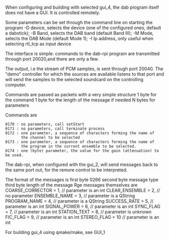 
When configuring and building with selected gui_4, the dab program itself does not have a GUI.
It is controlled remotely.

Some parameters can be set through the command line on starting the program
-D device, selects the device (one of the configured ones, default a dabstick);
-B Band, selects the DAB band (default Band III);
-M Mode, selects the DAB Mode (default Mode 1);
-I Ip address, only useful when selecting rtl_tcp as input device

The interface is simple:
commands to the dab-rpi program are transmitted through port 20020,and there are only a few.

The output, i.e the stream of PCM samples, is sent through port 20040. The "demo" controller for which the sources are available 
listens to that port and will send the samples to the selected soundcard on the controlling computer.

Commands are passed as packets with a very simple structure
1 byte for the command
1 byte for the length of the message
if needed N bytes for parameters

Commands are

    0170 : no parameters, call setStart
    0171 : no parameters, call terminate process
    0172 : one parameter, a sequence of characters forming the name of 
           the channel to be selected
    0173 : one parameter, a sequence of characters forming the name of
           the program in the current ensemble to be selected.
    0174 : one (byte) parameter, the value for the gain (attenuation) to be used.

The dab-rpi, when configured with the gui_2, will send messages back to the same port out,
for the remore control to be interpreted.

The format of the messages is
	first byte	0266
	second byte	message type
	third byte	length of the message
Rge messages themselves are
	COARSE_CORRECTOR	= 1,	// parameter is an int
	CLEAR_ENSEMBLE		= 2,	// no parameter
	ENSEMBLE_NAME		= 3,	// parameter is a QString
	PROGRAM_NAME		= 4,	// parameter is a QString
	SUCCESS_RATE		= 5,	// parameter is an int
	SIGNAL_POWER		= 6,	// parameter is an int
	SYNC_FLAG		= 7,	// parameter is an int
	STATION_TEXT		= 8,	// parameter is unknown
	FIC_FLAG		= 9,	// parameter is an int
	STEREO_FLAG		= 10	// parameter is an int

For building gui_4 using qmake/make, see GUI_1

